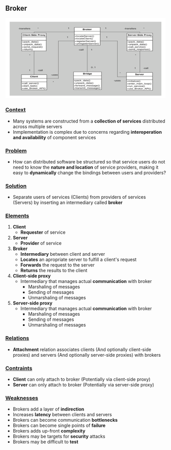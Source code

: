 ## Broker

<img src="broker.png" alt="Broker" width=500px />

### [Context](#)
- Many systems are constructed from a **collection of services** distributed across multiple servers
- Inmplementation is complex due to concerns regarding **interoperation and availability** of component services

### [Problem](#)
- How can distributed software be structured so that service users do not need to know the **nature and location** of service providers, making it easy to **dynamically** change the bindings between users and providers?

### [Solution](#)
- Separate users of services (Clients) from providers of services (Servers) by inserting an intermediary called **broker**

### [Elements](#)
1. **Client**
   - **Requester** of service
2. **Server**
   - **Provider** of service
3. **Broker**
   - **Intermediary** between client and server
   - **Locates** an apropriate server to fulfill a client's request
   - **Forwards** the request to the server
   - **Returns** the results to the client
4. **Client-side proxy**
   - Intermediary that manages actual **communication** with broker
      - Marshaling of messages
      - Sending of messages
      - Unmarshaling of messages
5. **Server-side proxy**
   - Intermediary that manages actual **communication** with broker
      - Marshaling of messages
      - Sending of messages
      - Unmarshaling of messages

### [Relations](#)
- **Attachment** relation associates clients (And optionally client-side proxies) and servers (And optionally server-side proxies) with brokers

### [Contraints](#)
- **Client** can only attach to broker (Potentially via client-side proxy)
- **Server** can only attach to broker (Potentially via server-side proxy)

### [Weaknesses](#)
- Brokers add a layer of **indirection**
- Increases **latency** between clients and servers
- Brokers can become communication **bottlenecks**
- Brokers can become single points of **failure**
- Brokers adds up-front **complexity**
- Brokers may be targets for **security** attacks
- Brokers may be difficult to **test**